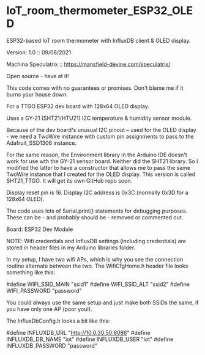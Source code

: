 # IoT_room_thermometer_ESP32_OLED

ESP32-based IoT room thermometer with InfluxDB client & OLED display.

Version: 1.0  ::  09/08/2021  

Machina Speculatrix :: https://mansfield-devine.com/speculatrix/
 
Open source - have at it!
  
This code comes with no guarantees or promises. Don't blame me if it burns your house down.

For a TTGO ESP32 dev board with 128x64 OLED display.
 
Uses a GY-21 (SHT21/HTU21) I2C temperature & humidity sensor module.
 
Because of the dev board's unusual I2C pinout – used for the OLED display - we need a TwoWire instance with custom pin assignments to pass to the Adafruit_SSD1306 instance.

For the same reason, the Environment library in the Arduino IDE doesn't work for use wth the GY-21 sensor board.
Neither did the SHT21 library. So I modified the latter to have a constructor that allows me to pass the same TwoWire instance that I created for the OLED display. This version is called SHT21_TTGO. It will get its own GitHub repo soon.

Display reset pin is 16.
Display I2C address is 0x3C (normally 0x3D for a 128x64 OLED).
  
The code uses lots of Serial.print() statements for debugging purposes. These can be - and probably should be - removed or commented out.

Board: ESP32 Dev Module
  
NOTE: Wifi credentials and InfluxDB settings (including credentials) are stored in header files in my Arduino libraries folder.

In my setup, I have two wifi APs, which is why you see the connection routine alternate between the two. The WifiCfgHome.h header file looks something like this:

#define WIFI_SSID_MAIN "ssid1"
#define WIFI_SSID_ALT "ssid2"
#define WIFI_PASSWORD "password"
  
You could always use the same setup and just make both SSIDs the same, if you have only one AP (poor you!).

The InfluxDbConfig.h looks a bit like this:

#define INFLUXDB_URL "http://10.0.30.50:8086"
#define INFLUXDB_DB_NAME "iot"
#define INFLUXDB_USER "iot"
#define INFLUXDB_PASSWORD "password"
